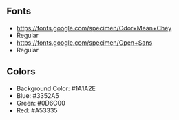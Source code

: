 ## Fonts

- https://fonts.google.com/specimen/Odor+Mean+Chey
- Regular
- https://fonts.google.com/specimen/Open+Sans
- Regular

## Colors

- Background Color: #1A1A2E
- Blue: #3352A5
- Green: #0D6C00
- Red: #A53335
